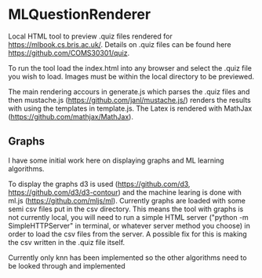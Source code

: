 # MLQuestionRenderer
Local HTML tool to preview .quiz files rendered for https://mlbook.cs.bris.ac.uk/.
Details on .quiz files can be found here https://github.com/COMS30301/quiz.

To run the tool load the index.html into any browser and select the .quiz file you wish to load. Images must be within the local directory to be previewed.

The main rendering accours in generate.js which parses the .quiz files and then mustache.js (https://github.com/janl/mustache.js/) renders the results with using the templates in template.js. The Latex is rendered with MathJax (https://github.com/mathjax/MathJax).

## Graphs
I have some initial work here on displaying graphs and ML learning algorithms.

To display the graphs d3 is used (https://github.com/d3, https://github.com/d3/d3-contour) and the machine learing is done with ml.js (https://github.com/mljs/ml). Currently graphs are loaded with some semi csv files put in the csv directory. This means the tool with graphs is not currently local, you will need to run a simple HTML server ("python -m SimpleHTTPServer" in terminal, or whatever server method you choose) in order to load the csv files from the server. A possible fix for this is making the csv written in the .quiz file itself.

Currently only knn has been implemented so the other algorithms need to be looked through and implemented

